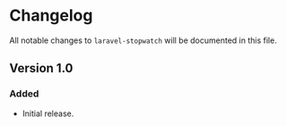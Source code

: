 # Changelog

All notable changes to `laravel-stopwatch` will be documented in this file.

## Version 1.0

### Added
- Initial release.
